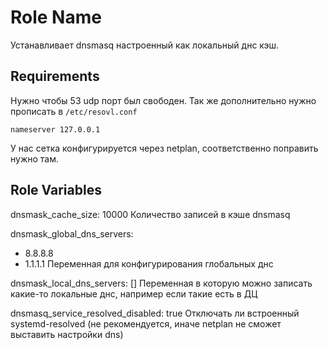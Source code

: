 Role Name
=========

Устанавливает dnsmasq настроенный как локальный днс кэш.

Requirements
------------

Нужно чтобы 53 udp порт был свободен.
Так же дополнительно нужно прописать в `/etc/resovl.conf`

```
nameserver 127.0.0.1
```
У нас сетка конфигурируется через netplan, соответственно поправить нужно там.


Role Variables
--------------

dnsmask_cache_size: 10000
Количество записей в кэше dnsmasq

dnsmask_global_dns_servers:
  - 8.8.8.8
  - 1.1.1.1
Переменная для конфигурирования глобальных днс

dnsmask_local_dns_servers: []
Переменная в которую можно записать какие-то локальные днс, например если такие есть в ДЦ

dnsmasq_service_resolved_disabled: true
Отключать ли встроенный systemd-resolved (не рекомендуется, иначе netplan не сможет выставить настройки dns)
